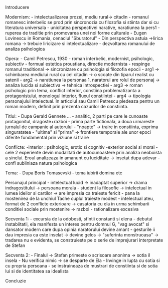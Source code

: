 Introducere


Modernism:
	- intelectualizarea prozei, mediu rural-> citadin
	- romanul romanesc interbelic se prod prin sincronozia cu filozofia si stiinta dar si cu literatura universala
	- unicitatea perspectivei narative, naratiunea la pers1
	- ruperea de traditie prin promovarea unei noi forme culturale
	- Eugen Lovinescu in Romania, cenaclul "Sburatorul"
	- Din perspectiva astuia ->lirica romana -> trebuie liricizare si intelectualizare 
	- dezvoltarea romanului de analiza psihologica 


Opera:
	- Camil Petrescu, 1930 
	- roman interbelic, modernist, psihologic, subiectiv 
	- formual estetica proustiana, directie modernista 
	- respinge romanul traditional -> sincronizare cu psihologia si filozofia epocii
	- arg1 -> schimbarea mediului rural cu cel citadin -> o scoate din tiparul realist cu satenii
	- arg2 -> naratiunea la personaa 1, naratorul are rolul de personaj -> analiza lucida si subiectiva -> tehnica introspectiei
	- arg3 -> roman psihologic prin tema, conflict interior, constiina problematizanta a protagonistului, monologul interior, fluxul constiintei
	- arg4 -> tipologia personajului intelectual. In articolul sau Camil Petrescu pledeaza pentru un roman modern, definit prin prezenta cazurilor de constiinta.
	
	
Titlul:
	- Dupa Gerald Gennete ...
	- analitic, 2 parti pe care le cunoaste protagonitul, dragoste+razboi
	- prima parte fictionala, a doua urmareste jurnalul de campanie al autorului
	- "noapte" -> traire in constiinta, exprima singuratatea
	- "ultima" si "prima" -> frontiere temporale ale unor epoci diferite fundamental prin viziune si traire


Conflicte:
	-interior : psihologic, erotic si cognitiv
	-exterior social si moral
	-cele 2 experiente devin modalitati de autocunoastere prin analiza neoboista a sinelui. Eroul analizeaza in amanunt cu luciditate -> insetat dupa adevar
	-confl subliniaza natura psihologica
	
	
Tema:
	- Dupa Boris Tomasevski
	- tema iubirii domina etc


Personajul principal
	- intelectual lucid -> inadaptat superior -> drama indragostitului -> persoana morala
	- student la filosofie -> intelectual in lumea ideilor si cartilor -> are impresia ca traieste fericit 
	- pana la mostenirea de la unchiul Tache cuplul traieste modest
	- intelectual ateu, format de 2 conflicte exterioare
		-> casatoria cu ela in urma schimbarii conditiei sociale prin mostenire
		-> razboi
	- rationalizare excesiva
	
	
Secventa 1:
	- excursia de la odobesti, sfintii constanti si elena
	- debutul instabiitatii, ela manifesta un interes pentru domnul G, "vag avocat" si dansator modern care dupa opinia naratorului devine amant
	- gesturile ii dau impresia ca este inselat -> devine gelos -> "suferinta monstruoasa" -> tradarea nu e evidenta, se construieste pe o serie de imprejurari interpretate de Stefan
	
	
Secventa 2:
	- Finalul -> Stefan primeste o scrisoare anonima -> sotia il insela
	- Nu verifica nimic -> se desparte de Ela
	- Invinge in lupta cu sotia si cu propria persoana
	- se instraineaza de mustrari de constiinta si de sotia lui si de identitatea sa idealista
	
	
Concluzie